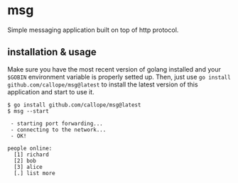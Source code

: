 # msg

Simple messaging application built on top of http protocol.

## installation & usage

Make sure you have the most recent version of golang installed
and your `$GOBIN` environment variable is properly setted up. Then,
just use `go install github.com/callope/msg@latest` to install the
latest version of this application and start to use it.

```
$ go install github.com/callope/msg@latest
$ msg --start

 - starting port forwarding...
 - connecting to the network...
 - OK!

people online:
  [1] richard
  [2] bob
  [3] alice
  [.] list more
```
